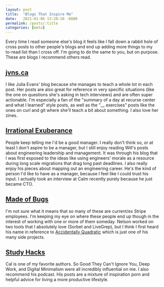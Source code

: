 ```yaml
---
layout: post
title:  "Blogs That Inspire Me"
date:   2021-01-06 13:20:10 -0800
permalink: /posts/:title
categories: [meta]
---
```

Every time I read someone else's blog it feels like I fall down a rabbit hole of cross posts to other people's blogs and end up adding more things to my to-read list than I cross off.
I'm going to do the same to you, but on purpose. These are blogs I recommend others read.

## [jvns.ca](https://jvns.ca/)

I like Julia Evans' blog because she manages to teach a whole lot in each post. Her posts are also great for reference in very specific situations (like the one on questions she's asking in tech interviews) and are often super actionable. I'm especially a fan of the "summary of a day at recurse center and what I learned" style posts, as well as the "__ exercises" posts like the ones on curl and git where she'll teach a bit about something. I also love her zines.

## [Irrational Exuberance](https://lethain.com/)

People keep telling me I'd be a good manager. I really don't think so, or at least I don't aspire to be a manager, but I still enjoy reading Will's posts about engineering leadership and management. It was through his blog that I was first exposed to the ideas like using engineers' morale as a resource during long scale migrations that drag long past deadlines. I also really enjoy his pieces about mapping out an engineering career. He's the kind of person I'd like to have as a manager, because I feel like I could trust his input. I actually took an interview at Calm recently purely because he just became CTO.

## [Made of Bugs](https://blog.nelhage.com/)

I'm not sure what it means that so many of these are current/ex Stripe employees. I'm keeping my eye on where these people end up though in the interest of working with one or more of them someday.
Nelson worked on two tools that I absolutely love (Sorbet and LiveGrep), but I think I first heard his name in reference to [Accidentally Quadratic](https://accidentallyquadratic.tumblr.com/) which is just one of his many side projects.

## [Study Hacks](https://www.calnewport.com/blog/)

Cal is one of my favorite authors. So Good They Can't Ignore You, Deep Work, and Digital Minimalism were all incredibly influential on me. I also recommend his podcast. His posts are a mixture of inspiration porn and helpful advice for living a more productive lifestyle.
